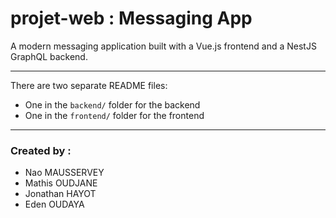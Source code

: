 # projet-web : Messaging App

A modern messaging application built with a Vue.js frontend and a NestJS GraphQL backend.

---

There are two separate README files:
- One in the `backend/` folder for the backend
- One in the `frontend/` folder for the frontend

---

### Created by :<br>
- Nao MAUSSERVEY
- Mathis OUDJANE
- Jonathan HAYOT
- Eden OUDAYA